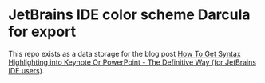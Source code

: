 # JetBrains IDE color scheme Darcula for export

This repo exists as a data storage for the blog post [How To Get Syntax Highlighting into Keynote Or PowerPoint - The Definitive Way (for JetBrains IDE users)](manuel-rauber.com/how-to-get-syntax-highlighting-into-keynote-or-powerpoint-the-definitive-way/).
